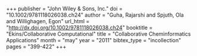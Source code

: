 +++
publisher = "John Wiley & Sons, Inc."
doi = "10.1002/9781118026038.ch24"
author = "Guha, Rajarshi and Spjuth, Ola and Willighagen, Egon"
url_html = "http://dx.doi.org/10.1002/9781118026038.ch24"
booktitle = "Ekins/Collaborative Computational"
title = "Collaborative Cheminformatics Applications"
month = "may"
year = "2011"
bibtex_type = "incollection"
pages = "399-422"
+++


